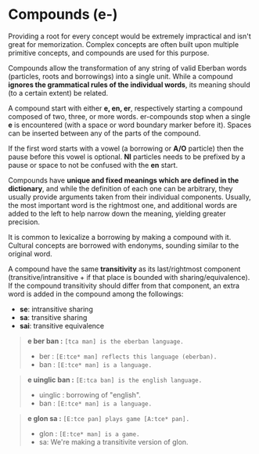 # Compounds (e-)

Providing a root for every concept would be extremely impractical and isn't
great for memorization. Complex concepts are often built upon multiple primitive
concepts, and compounds are used for this purpose.

Compounds allow the transformation of any string of valid Eberban words
(particles, roots and borrowings) into a single unit. While a compound
__ignores the grammatical rules of the individual words__, its meaning should
(to a certain extent) be related.

A compound start with either __e, en, er__, respectively starting a
compound composed of two, three, or more words. er-compounds stop when a single
__e__ is encountered (with a space or word boundary marker before it). Spaces
can be inserted between any of the parts of the compound.

If the first word starts with a vowel (a borrowing or __A/O__ particle) then the
pause before this vowel is optional. __NI__ particles needs to be prefixed by a
pause or space to not be confused with the __en__ start.

Compounds have __unique and fixed meanings which are defined in the
dictionary__, and while the definition of each one can be arbitrary, they
usually provide arguments taken from their individual components. Usually, the
most important word is the rightmost one, and additional words are added to the
left to help narrow down the meaning, yielding greater precision.

It is common to lexicalize a borrowing by making a compound with it. Cultural
concepts are borrowed with endonyms, sounding similar to the original word.

A compound have the same __transitivity__ as its last/rightmost component
(transitive/intransitive + if that place is bounded with sharing/equivalence).
If the compound transitivity should differ from that component, an extra word
is added in the compound among the followings:
- __se__: intransitive sharing
- __sa__: transitive sharing
- __sai__: transitive equivalence

> __e ber ban :__ `[tca man] is the eberban language.`
> 
> - ber : `[E:tce* man] reflects this language (eberban).`
> - ban : `[E:tce* man] is a language.`

> __e uinglic ban :__ `[E:tca ban] is the english language.`
> 
> - uinglic : borrowing of "english".
> - ban : `[E:tce* man] is a language.`

> __e glon sa :__ `[E:tce pan] plays game [A:tce* pan].`
>
> - glon : `[E:tce* man] is a game.`
> - sa: We're making a transitivite version of glon.
